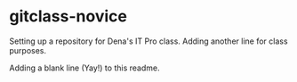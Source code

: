 # gitclass-novice
Setting up a repository for Dena's IT Pro class.
Adding another line for class purposes.

Adding a blank line (Yay!) to this readme.
